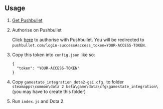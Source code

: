 ## Usage

1. [Get Pushbullet](https://www.pushbullet.com/apps)

1. Authorise on Pushbullet

    Click [here](https://www.pushbullet.com/authorize?client_id=b8MieHXFVldQwv3ipi1ec8umcwXVRU2F&redirect_uri=https%3A%2F%2Fwww.pushbullet.com%2Flogin-success&response_type=token&scope=everything) to authorise with Pushbullet. You will be redirected to `pushbullet.com/login-success#access_token=YOUR-ACCESS-TOKEN`.

2. Copy this token into `config.json` like so:

    ```
    {
      "token": "YOUR-ACCESS-TOKEN"
    }
    ```

3. Copy `gamestate_integration_dota2-gsi.cfg.` to folder `steamapps\common\dota 2 beta\game\dota\cfg\gamestate_integration\` (you may have to create this folder)

4. Run `index.js` and Dota 2.